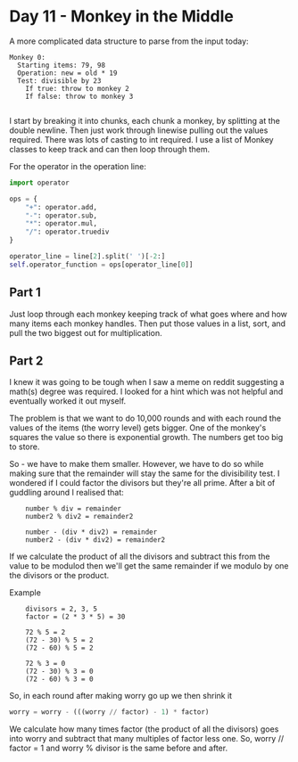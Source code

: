 # Day 11 - Monkey in the Middle
A more complicated data structure to parse from the input today:


```
Monkey 0:
  Starting items: 79, 98
  Operation: new = old * 19
  Test: divisible by 23
    If true: throw to monkey 2
    If false: throw to monkey 3


```

I start by breaking it into chunks, each chunk a monkey, by splitting at the double newline. Then just work through linewise pulling
out the values required. There was lots of casting to int required. I use a list of Monkey classes to keep track and can then loop through them.

For the operator in the operation line:

```python
import operator

ops = {
    "+": operator.add,
    "-": operator.sub,
    "*": operator.mul,
    "/": operator.truediv
}

operator_line = line[2].split(' ')[-2:]
self.operator_function = ops[operator_line[0]]
```


## Part 1
Just loop through each monkey keeping track of what goes where and how many items each monkey handles. Then put those values in a list, sort, and pull the two biggest out for multiplication.


## Part 2
I knew it was going to be tough when I saw a meme on reddit suggesting a math(s) degree was required. I looked for a hint which was not helpful and eventually worked it out myself.

The problem is that we want to do 10,000 rounds and with each round the values of the items (the worry level) gets bigger. One of the monkey's squares the value so there is exponential growth. The numbers get too big to store.

So - we have to make them smaller. However, we have to do so while making sure that the remainder will stay the same for the divisibility test. I wondered if I could factor the divisors but they're all prime. After a bit of guddling around I realised that:

```
    number % div = remainder
    number2 % div2 = remainder2

    number - (div * div2) = remainder
    number2 - (div * div2) = remainder2

```

If we calculate the product of all the divisors and subtract this from the value to be modulod then we'll get the same remainder if we modulo by one the divisors or the product.


Example
```
    divisors = 2, 3, 5
    factor = (2 * 3 * 5) = 30

    72 % 5 = 2
    (72 - 30) % 5 = 2
    (72 - 60) % 5 = 2
 
    72 % 3 = 0
    (72 - 30) % 3 = 0
    (72 - 60) % 3 = 0

```
So, in each round after making worry go up we then shrink it

```python
worry = worry - (((worry // factor) - 1) * factor)
```

We calculate how many times factor (the product of all the divisors) goes into worry and subtract that many multiples of factor less one. So, worry // factor = 1 and worry % divisor is the same before and after.

